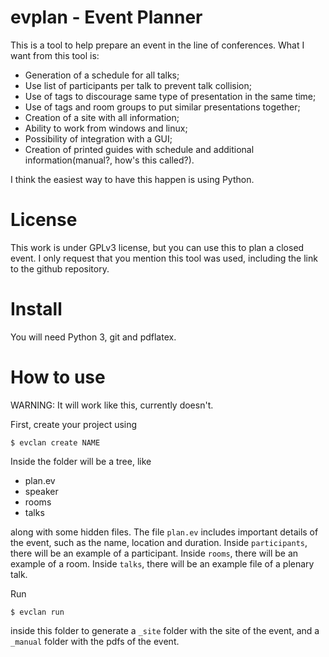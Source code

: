 evplan - Event Planner
======================

This is a tool to help prepare an event in the line of conferences.
What I want from this tool is:

  - Generation of a schedule for all talks;
  - Use list of participants per talk to prevent talk collision;
  - Use of tags to discourage same type of presentation in the same time;
  - Use of tags and room groups to put similar presentations together;
  - Creation of a site with all information;
  - Ability to work from windows and linux;
  - Possibility of integration with a GUI;
  - Creation of printed guides with schedule and additional information(manual?,
    how's this called?).

I think the easiest way to have this happen is using Python.

License
=======

This work is under GPLv3 license, but you can use this to plan a closed event. I
only request that you mention this tool was used, including the link to the
github repository.

Install
=======

You will need Python 3, git and pdflatex.

How to use
==========

WARNING: It will work like this, currently doesn't.

First, create your project using

    $ evclan create NAME

Inside the folder will be a tree, like

  - plan.ev
  - speaker
  - rooms
  - talks

along with some hidden files.
The file `plan.ev` includes important details of the event, such as the name,
location and duration.
Inside `participants`, there will be an example of a participant.
Inside `rooms`, there will be an example of a room.
Inside `talks`, there will be an example file of a plenary talk.

Run

    $ evclan run

inside this folder to generate a `_site` folder with the site of the event, and
a `_manual` folder with the pdfs of the event.
